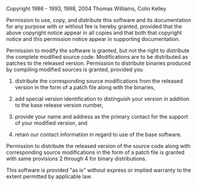 Copyright 1986 - 1993, 1998, 2004 Thomas Williams, Colin Kelley

Permission to use, copy, and distribute this software and its documentation for any purpose with or without fee is hereby granted, provided that the above copyright notice appear in all copies and that both that copyright notice and this permission notice appear in supporting documentation.

Permission to modify the software is granted, but not the right to distribute the complete modified source code. Modifications are to be distributed as patches to the released version. Permission to distribute binaries produced by compiling modified sources is granted, provided you

   1. distribute the corresponding source modifications from the released version in the form of a patch file along with the binaries,

   2. add special version identification to distinguish your version in addition to the base release version number,

   3. provide your name and address as the primary contact for the support of your modified version, and

   4. retain our contact information in regard to use of the base software.

Permission to distribute the released version of the source code along with corresponding source modifications in the form of a patch file is granted with same provisions 2 through 4 for binary distributions.

This software is provided "as is" without express or implied warranty to the extent permitted by applicable law.